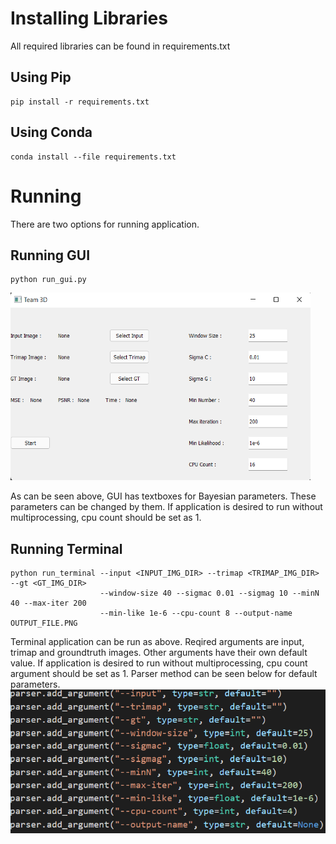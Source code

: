 # Installing Libraries
All required libraries can be found in requirements.txt
## Using Pip
```
pip install -r requirements.txt
```
## Using Conda
```
conda install --file requirements.txt
```

# Running
There are two options for running application. 
## Running GUI
```
python run_gui.py
```
<img src="scripts/Samples/gui.png" width="480" height="300"/>


As can be seen above, GUI has textboxes for Bayesian parameters. These parameters can be changed by them. If application is desired to run without multiprocessing, cpu count should be set as 1.
## Running Terminal
```
python run_terminal --input <INPUT_IMG_DIR> --trimap <TRIMAP_IMG_DIR> --gt <GT_IMG_DIR> 
                    --window-size 40 --sigmac 0.01 --sigmag 10 --minN 40 --max-iter 200
                    --min-like 1e-6 --cpu-count 8 --output-name OUTPUT_FILE.PNG
```
Terminal application can be run as above. Reqired arguments are input, trimap and groundtruth images. Other arguments have their own default value.
If application is desired to run without multiprocessing, cpu count argument should be set as 1. Parser method can be seen below for default parameters.
<br/>
![alt text](scripts/Samples/parser.png "Parser")
